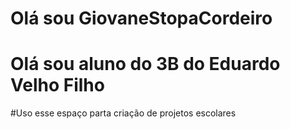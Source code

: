 # Olá sou  GiovaneStopaCordeiro
# Olá sou aluno do 3B do Eduardo Velho Filho
#Uso esse espaço parta criação de projetos escolares
